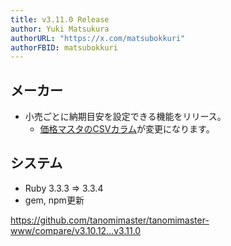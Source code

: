 ```yaml
---
title: v3.11.0 Release
author: Yuki Matsukura
authorURL: "https://x.com/matsubokkuri"
authorFBID: matsubokkuri
---
```


## メーカー

- 小売ごとに納期目安を設定できる機能をリリース。
  - [価格マスタのCSVカラム](https://tanomimaster.github.io/tanomimaster-doc/docs/csv#%E9%87%91%E9%A1%8D)が変更になります。


## システム

- Ruby 3.3.3 => 3.3.4
- gem, npm更新


https://github.com/tanomimaster/tanomimaster-www/compare/v3.10.12...v3.11.0

